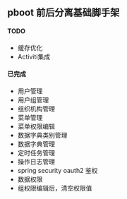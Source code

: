 ## pboot 前后分离基础脚手架

#### TODO
* 缓存优化
* Activiti集成

#### 已完成
* 用户管理
* 用户组管理
* 组织机构管理
* 菜单管理
* 菜单权限编辑
* 数据字典类别管理
* 数据字典管理
* 定时任务管理
* 操作日志管理
* spring security oauth2 鉴权
* 数据权限 
* 组权限编辑后，清空权限值
